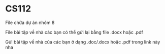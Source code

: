 # CS112
File chứa dự án nhóm 8

File bài tập về nhà các bạn có thể gửi lại bằng file .docx hoặc .pdf

Gửi bài tập về nhà của các bạn ở dạng .doc/.docx hoặc .pdf trong link này nha
